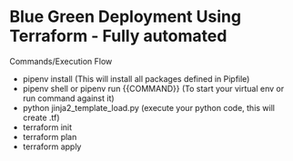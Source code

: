 # Blue Green Deployment Using Terraform - Fully automated


Commands/Execution Flow
 - pipenv install (This will install all packages defined in Pipfile)
 - pipenv shell or pipenv run {{COMMAND}} (To start your virtual env or run command against it)
 - python jinja2_template_load.py (execute your python code, this will create .tf)
 - terraform init
 - terraform plan
 - terraform apply